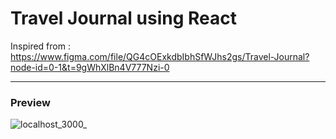 # Travel Journal using React

Inspired from : https://www.figma.com/file/QG4cOExkdbIbhSfWJhs2gs/Travel-Journal?node-id=0-1&t=9gWhXlBn4V777Nzi-0

---
### Preview

![localhost_3000_](https://user-images.githubusercontent.com/91840205/236510043-d4ca1195-3a2d-429b-8b68-b2253c223920.png)
